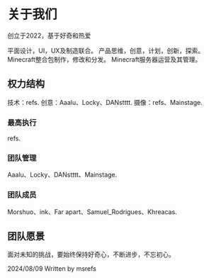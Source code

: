 # 关于我们
创立于2022，基于好奇和热爱

平面设计，UI，UX及制造联合。
产品思维，创意，计划，创新，探索。
Minecraft整合包制作，修改和分发。
Minecraft服务器运营及其管理。

## 权力结构
技术：refs.
创意：Aaalu、Locky、DANstttt.
摄像：refs、Mainstage.
### 最高执行
refs.
### 团队管理
Aaalu、Locky、DANstttt、Mainstage.
### 团队成员
Morshuo、ink、Far apart、Samuel_Rodrigues、Khreacas.

## 团队愿景

面对未知的挑战，要始终保持好奇心，不断进步，不忘初心。

2024/08/09                                Written by msrefs
